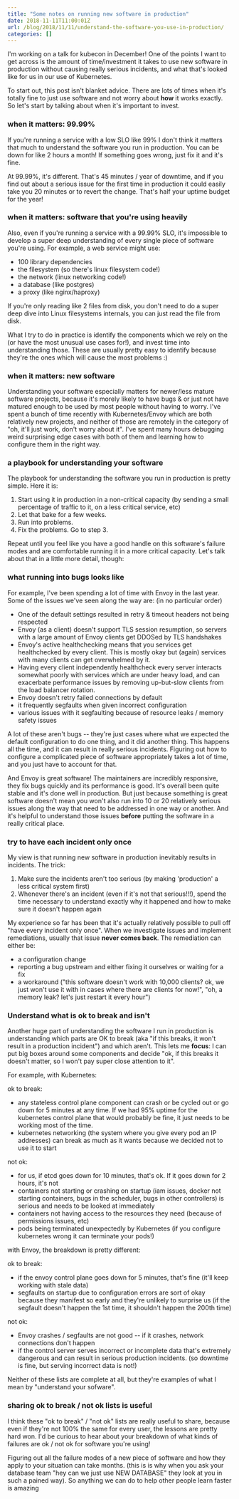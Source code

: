 ```yaml
---
title: "Some notes on running new software in production"
date: 2018-11-11T11:00:01Z
url: /blog/2018/11/11/understand-the-software-you-use-in-production/
categories: []
---
```


I'm working on a talk for kubecon in December! One of the points I want to get across is the amount
of time/investment it takes to use new software in production without causing really serious
incidents, and what that's looked like for us in our use of Kubernetes.

To start out, this post isn't blanket advice. There are lots of times when it's totally fine to just
use software and not worry about **how** it works exactly. So let's start by talking about when it's
important to invest.

### when it matters: 99.99%

If you're running a service with a low SLO like 99% I don't think it matters that much to understand
the software you run in production. You can be down for like 2 hours a month! If something goes
wrong, just fix it and it's fine.

At 99.99%, it's different. That's 45 minutes / year of downtime, and if you find out about a serious
issue for the first time in production it could easily take you 20 minutes or to revert the change.
That's half your uptime budget for the year!

### when it matters: software that you're using heavily

Also, even if you're running a service with a 99.99% SLO, it's impossible to develop a super deep
understanding of every single piece of software you're using. For example, a web service might use:

* 100 library dependencies
* the filesystem (so there's linux filesystem code!)
* the network (linux networking code!)
* a database (like postgres)
* a proxy (like nginx/haproxy)

If you're only reading like 2 files from disk, you don't need to do a super deep dive into Linux
filesystems internals, you can just read the file from disk.

What I try to do in practice is identify the components which we rely on the (or have the most
unusual use cases for!), and invest time into understanding those. These are usually pretty easy to
identify because they're the ones which will cause the most problems :)

### when it matters: new software

Understanding your software especially matters for newer/less mature software projects, because it's
morely likely to have bugs & or just not have matured enough to be used by most people without
having to worry. I've spent a bunch of time recently with Kubernetes/Envoy which are both relatively
new projects, and neither of those are remotely in the category of "oh, it'll just work, don't worry
about it".  I've spent many hours debugging weird surprising edge cases with both of them and
learning how to configure them in the right way.

### a playbook for understanding your software

The playbook for understanding the software you run in production is pretty simple. Here it is:

1. Start using it in production in a non-critical capacity (by sending a small percentage of traffic
   to it, on a less critical service, etc)
2. Let that bake for a few weeks.
3. Run into problems.
4. Fix the problems. Go to step 3.

Repeat until you feel like you have a good handle on this software's failure modes and are
comfortable running it in a more critical capacity. Let's talk about that in a little more detail,
though:

### what running into bugs looks like

For example, I've been spending a lot of time with Envoy in the last year. Some of the issues we've
seen along the way are: (in no particular order)

* One of the default settings resulted in retry & timeout headers not being respected
* Envoy (as a client) doesn't support TLS session resumption, so servers with a large amount of Envoy clients get DDOSed by TLS handshakes
* Envoy's active healthchecking means that you services get healthchecked by every client. This is
  mostly okay but (again) services with many clients can get overwhelmed by it.
* Having every client independently healthcheck every server interacts somewhat poorly with services
  which are under heavy load, and can exacerbate performance issues by removing up-but-slow clients
  from the load balancer rotation.
* Envoy doesn't retry failed connections by default
* it frequently segfaults when given incorrect configuration
* various issues with it segfaulting because of resource leaks / memory safety issues

A lot of these aren't bugs -- they're just cases where what we expected the default configuration
to do one thing, and it did another thing. This happens all the time, and it can result in really
serious incidents. Figuring out how to configure a complicated piece of software appropriately takes
a lot of time, and you just have to account for that.

And Envoy is great software! The maintainers are incredibly responsive, they fix bugs quickly and
its performance is good. It's overall been quite stable and it's done well in production. But just
because something is great software doesn't mean you won't also run into 10 or 20 relatively serious
issues along the way that need to be addressed in one way or another. And it's helpful to understand
those issues **before** putting the software in a really critical place.

### try to have each incident only once

My view is that running new software in production inevitably results in incidents. The trick:

1. Make sure the incidents aren't too serious (by making 'production' a less critical system first)
2. Whenever there's an incident (even if it's not that serious!!!), spend the time necessary to
   understand exactly why it happened and how to make sure it doesn't happen again

My experience so far has been that it's actually relatively possible to pull off "have every
incident only once". When we investigate issues and implement remediations, usually that issue
**never comes back**. The remediation can either be:

* a configuration change
* reporting a bug upstream and either fixing it ourselves or waiting for a fix
* a workaround ("this software doesn't work with 10,000 clients? ok, we just won't use it with
  in cases where there are clients for now!", "oh, a memory leak? let's just restart it every hour")

### Understand what is ok to break and isn't

Another huge part of understanding the software I run in production is understanding which parts
are OK to break (aka "if this breaks, it won't result in a production incident") and which aren't.
This lets me **focus**: I can put big boxes around some components and decide "ok, if this breaks it
doesn't matter, so I won't pay super close attention to it".

For example, with Kubernetes:

ok to break: 

* any stateless control plane component can crash or be cycled out or go down for 5 minutes at any
  time. If we had 95% uptime for the kubernetes control plane that would probably be fine, it just
  needs to be working most of the time.
* kubernetes networking (the system where you give every pod an IP addresses) can break as much as
  it wants because we decided not to use it to start

not ok:

* for us, if etcd goes down for 10 minutes, that's ok. If it goes down for 2 hours, it's not
* containers not starting or crashing on startup (iam issues, docker not starting containers, bugs
  in the scheduler, bugs in other controllers) is serious and needs to be looked at immediately
* containers not having access to the resources they need (because of permissions issues, etc)
* pods being terminated unexpectedly by Kubernetes (if you configure kubernetes wrong it can
  terminate your pods!)

with Envoy, the breakdown is pretty different:

ok to break:

* if the envoy control plane goes down for 5 minutes, that's fine (it'll keep working with stale
  data)
* segfaults on startup due to configuration errors are sort of okay because they manifest so early
  and they're unlikely to surprise us (if the segfault doesn't happen the 1st time, it shouldn't
  happen the 200th time)

not ok: 

* Envoy crashes / segfaults are not good -- if it crashes, network connections don't happen
* if the control server serves incorrect or incomplete data that's extremely dangerous and can
  result in serious production incidents. (so downtime is fine, but serving incorrect data is not!)

Neither of these lists are complete at all, but they're examples of what I mean by "understand your
sofware".

### sharing ok to break / not ok lists is useful

I think these "ok to break" / "not ok" lists are really useful to share, because even if they're not
100% the same for every user, the lessons are pretty hard won. I'd be curious to hear about your
breakdown of what kinds of failures are ok / not ok for software you're using!

Figuring out all the failure modes of a new piece of software and how they apply to your situation
can take months. (this is is why when you ask your database team "hey can we just use NEW DATABASE"
they look at you in such a pained way). So anything we can do to help other people learn faster is
amazing

